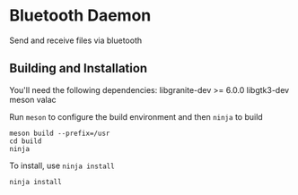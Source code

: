 # Bluetooth Daemon

Send and receive files via bluetooth

## Building and Installation

You'll need the following dependencies:
    libgranite-dev >= 6.0.0
    libgtk3-dev
    meson
    valac

Run `meson` to configure the build environment and then `ninja` to build

    meson build --prefix=/usr
    cd build
    ninja

To install, use `ninja install`

    ninja install
